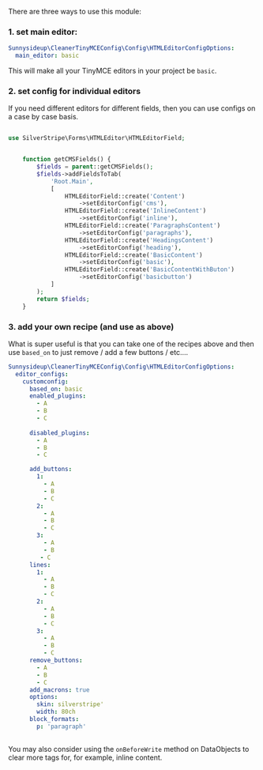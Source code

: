 There are three ways to use this module:

### 1. set main editor:

```yml
Sunnysideup\CleanerTinyMCEConfig\Config\HTMLEditorConfigOptions:
  main_editor: basic
```

This will make all your TinyMCE editors in your project be `basic`.

### 2. set config for individual editors

If you need different editors for different fields, then you can use configs on a case by case basis. 


```php

use SilverStripe\Forms\HTMLEditor\HTMLEditorField;


    function getCMSFields() {
        $fields = parent::getCMSFields();
        $fields->addFieldsToTab(
            'Root.Main',
            [
                HTMLEditorField::create('Content')
                    ->setEditorConfig('cms'),                
                HTMLEditorField::create('InlineContent')
                    ->setEditorConfig('inline'),                
                HTMLEditorField::create('ParagraphsContent')
                    ->setEditorConfig('paragraphs'),
                HTMLEditorField::create('HeadingsContent')
                    ->setEditorConfig('heading'),
                HTMLEditorField::create('BasicContent')
                    ->setEditorConfig('basic'),
                HTMLEditorField::create('BasicContentWithButon')
                    ->setEditorConfig('basicbutton')
            ]
        );
        return $fields;
    }

```


### 3. add your own recipe (and use as above)

What is super useful is that you can take one of the recipes above and then use 
`based_on` to just remove / add a few buttons / etc....

```yml
Sunnysideup\CleanerTinyMCEConfig\Config\HTMLEditorConfigOptions:
  editor_configs:
    customconfig:
      based_on: basic
      enabled_plugins:
        - A
        - B
        - C
            
      disabled_plugins:
        - A
        - B
        - C

      add_buttons:
        1:
          - A
          - B
          - C
        2:
          - A
          - B
          - C
        3:
          - A
          - B
         - C
      lines:
        1:
          - A
          - B
          - C
        2:
          - A
          - B
          - C
        3:
          - A
          - B
          - C
      remove_buttons:
        - A
        - B
        - C
      add_macrons: true
      options:
        skin: silverstripe'
        width: 80ch
      block_formats:
        p: 'paragraph'
        
```


You may also consider using the `onBeforeWrite` method on DataObjects to clear more tags for, for example, inline content.
